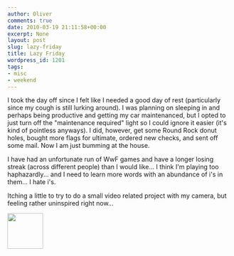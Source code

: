 ```yaml
---
author: Oliver
comments: true
date: 2010-03-19 21:11:58+00:00
excerpt: None
layout: post
slug: lazy-friday
title: Lazy Friday
wordpress_id: 1201
tags:
- misc
- weekend
---
```


I took the day off since I felt like I needed a good day of rest (particularly since my cough is still lurking around).  I was planning on sleeping in and perhaps being productive and getting my car maintenanced, but I opted to just turn off the "maintenance required" light so I could ignore it easier (it's kind of pointless anyways).  I did, however, get some Round Rock donut holes, bought more flags for ultimate, ordered new checks, and sent off some mail. Now I am just bumming at the house.

I have had an unfortunate run of WwF games and have a longer losing streak (across different people) than I would like... I think I'm playing too haphazardly... and I need to learn more words with an abundance of i's in them... I hate i's.

Itching a little to try to do a small video related project with my camera, but feeling rather uninspired right now...

<a href="http://www.owiber.com/?attachment_id=1202" rel="attachment wp-att-1202"><img src="http://www.owiber.com/wp-content/uploads/2010/03/Photo-on-2010-03-19-at-16.09-80x80.jpg" alt="" title="Photo on 2010-03-19 at 16.09" width="80" height="80" class="alignnone size-thumbnail wp-image-1202" /></a>